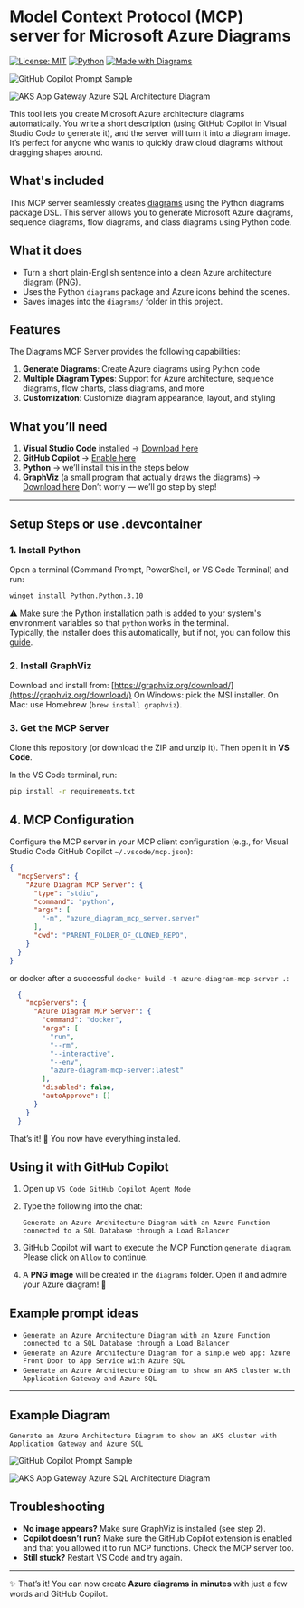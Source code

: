# Model Context Protocol (MCP) server for Microsoft  Azure Diagrams
[![License: MIT](https://img.shields.io/badge/License-MIT-green.svg)](#license)
[![Python](https://img.shields.io/badge/Python-3.10+-blue.svg)]()
[![Made with Diagrams](https://img.shields.io/badge/Diagrams-mingrammer-informational.svg)](https://diagrams.mingrammer.com/)


![GitHub Copilot Prompt Sample](./media/prompt_sample.png)

![AKS App Gateway Azure SQL Architecture Diagram](./media/aks_appgw_sql_architecture.png)

This tool lets you create Microsoft Azure architecture diagrams automatically.
You write a short description (using GitHub Copilot in Visual Studio Code to generate it), and the server will turn it into a diagram image.
It’s perfect for anyone who wants to quickly draw cloud diagrams without dragging shapes around.

## What's included
This MCP server seamlessly creates [diagrams](https://diagrams.mingrammer.com/) using the Python diagrams package DSL.
This server allows you to generate Microsoft Azure diagrams, sequence diagrams, flow diagrams, and class diagrams using Python code.

## What it does
- Turn a short plain-English sentence into a clean Azure architecture diagram (PNG).
- Uses the Python `diagrams` package and Azure icons behind the scenes.
- Saves images into the `diagrams/` folder in this project.


## Features

The Diagrams MCP Server provides the following capabilities:

1. **Generate Diagrams**: Create Azure diagrams using Python code
2. **Multiple Diagram Types**: Support for Azure architecture, sequence diagrams, flow charts, class diagrams, and more
3. **Customization**: Customize diagram appearance, layout, and styling


## What you’ll need

1. **Visual Studio Code** installed → [Download here](https://code.visualstudio.com/)
2. **GitHub Copilot** → [Enable here](https://github.com/features/copilot)
3. **Python** → we’ll install this in the steps below
4. **GraphViz** (a small program that actually draws the diagrams) → [Download here](https://graphviz.org/download/)
Don’t worry — we’ll go step by step!

---

## Setup Steps or use .devcontainer

### 1. Install Python

Open a terminal (Command Prompt, PowerShell, or VS Code Terminal) and run:

```bash
winget install Python.Python.3.10
```

⚠️ Make sure the Python installation path is added to your system's environment variables so that `python` works in the terminal.  
Typically, the installer does this automatically, but if not, you can follow this [guide](https://realpython.com/add-python-to-path/).

### 2. Install GraphViz

Download and install from: [https://graphviz.org/download/](https://graphviz.org/download/)
On Windows: pick the MSI installer.
On Mac: use Homebrew (`brew install graphviz`).

### 3. Get the MCP Server

Clone this repository (or download the ZIP and unzip it).
Then open it in **VS Code**.

In the VS Code terminal, run:

```bash
pip install -r requirements.txt
```


## 4. MCP Configuration
Configure the MCP server in your MCP client configuration (e.g., for Visual Studio Code GitHub Copilot `~/.vscode/mcp.json`):

```json
{
  "mcpServers": {
    "Azure Diagram MCP Server": {
      "type": "stdio",
      "command": "python",
      "args": [
        "-m", "azure_diagram_mcp_server.server"
      ],
      "cwd": "PARENT_FOLDER_OF_CLONED_REPO",
    }
  }
}
```

or docker after a successful `docker build -t azure-diagram-mcp-server .`:

```json
  {
    "mcpServers": {
      "Azure Diagram MCP Server": {
        "command": "docker",
        "args": [
          "run",
          "--rm",
          "--interactive",
          "--env",
          "azure-diagram-mcp-server:latest"
        ],
        "disabled": false,
        "autoApprove": []
      }
    }
  }
```

That’s it! 🎉 You now have everything installed.


## Using it with GitHub Copilot

1. Open up `VS Code GitHub Copilot Agent Mode`
1. Type the following into the chat:

   ```
   Generate an Azure Architecture Diagram with an Azure Function connected to a SQL Database through a Load Balancer
   ```
2. GitHub Copilot will want to execute the MCP Function `generate_diagram`. Please click on `Allow` to continue.
3. A **PNG image** will be created in the `diagrams` folder. Open it and admire your Azure diagram! 🚀


## Example prompt ideas
- `Generate an Azure Architecture Diagram with an Azure Function connected to a SQL Database through a Load Balancer`
- `Generate an Azure Architecture Diagram for a simple web app: Azure Front Door to App Service with Azure SQL` 
- `Generate an Azure Architecture Diagram to show an AKS cluster with Application Gateway and Azure SQL` 
---
  
## Example Diagram
`Generate an Azure Architecture Diagram to show an AKS cluster with Application Gateway and Azure SQL`

![GitHub Copilot Prompt Sample](./media/prompt_sample.png)

![AKS App Gateway Azure SQL Architecture Diagram](./media/aks_appgw_sql_architecture.png)

## Troubleshooting
* **No image appears?** Make sure GraphViz is installed (see step 2).
* **Copilot doesn’t run?** Make sure the GitHub Copilot extension is enabled and that you allowed it to run MCP functions. Check the MCP server too.
* **Still stuck?** Restart VS Code and try again.

---

✨ That’s it! You can now create **Azure diagrams in minutes** with just a few words and GitHub Copilot.
